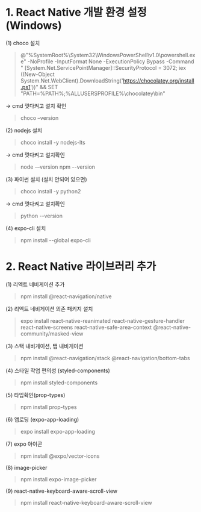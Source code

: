 # 1. React Native 개발 환경 설정 (Windows)

(1) choco 설치

> @"%SystemRoot%\System32\WindowsPowerShell\v1.0\powershell.exe" -NoProfile -InputFormat None -ExecutionPolicy Bypass -Command " [System.Net.ServicePointManager]::SecurityProtocol = 3072; iex ((New-Object System.Net.WebClient).DownloadString('https://chocolatey.org/install.ps1'))" && SET "PATH=%PATH%;%ALLUSERSPROFILE%\chocolatey\bin"

→ cmd 껏다켜고 설치 확인

> choco –version


(2) nodejs 설치

> choco install -y nodejs-lts

→ cmd 껏다켜고 설치확인

> node -–version
> npm --version


(3) 파이썬 설치 (설치 안되어 있으면)

> choco install -y python2

→ cmd 껏다켜고 설치확인

> python --version


(4) expo-cli 설치

> npm install --global expo-cli



# 2. React Native 라이브러리 추가

(1) 리엑트 네비게이션 추가

> npm install @react-navigation/native


(2) 리엑트 네비게이션 의존 패키지 설치

> expo install react-native-reanimated react-native-gesture-handler react-native-screens react-native-safe-area-context @react-native-community/masked-view


(3) 스택 내비게이션, 탭 내비게이션 

> npm install @react-navigation/stack @react-navigation/bottom-tabs


(4) 스타일 작업 편의성 (styled-components)

> npm install styled-components


(5) 타입확인(prop-types)

> npm install prop-types


(6) 앱로딩 (expo-app-loading)

> expo install expo-app-loading


(7) expo 아이콘

> npm install @expo/vector-icons


(8) image-picker

> npm install expo-image-picker


(9) react-native-keyboard-aware-scroll-view

> npm install react-native-keyboard-aware-scroll-view

  
